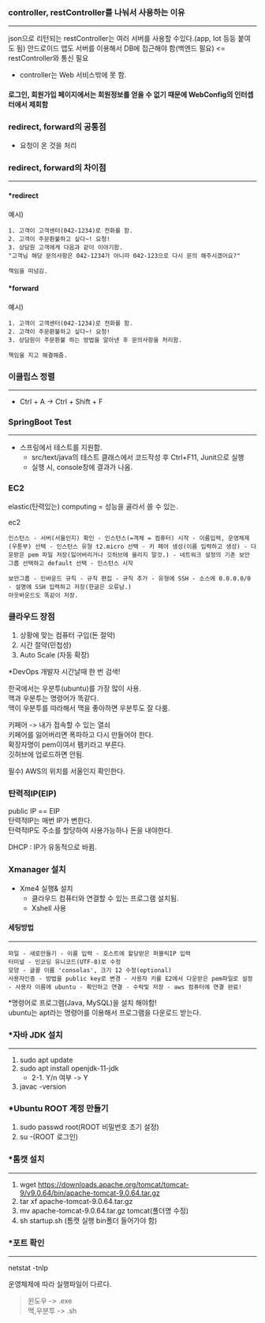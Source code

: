 ### controller, restController를 나눠서 사용하는 이유

---

json으로 리턴되는 restController는 여러 서버를 사용할 수있다.(app, Iot 등등 붙여도 됨)
안드로이드 앱도 서버를 이용해서 DB에 접근해야 함(백엔드 필요) <= restController와 통신 필요

- controller는 Web 서비스밖에 못 함.

#### 로그인, 회원가입 페이지에서는 회원정보를 얻을 수 없기 때문에 WebConfig의 인터셉터에서 제회함

### redirect, forward의 공통점

- 요청이 온 것을 처리

### redirect, forward의 차이점

---

#### \*redirect

예시)

```
1. 고객이 고객센터(042-1234)로 전화를 함.
2. 고객이 주문환불하고 싶다~! 요청!
3. 상담원 고객에게 다음과 같이 이야기함.
"고객님 해당 문의사항은 042-1234가 아니라 042-123으로 다시 문의 해주시겠어요?"

책임을 떠넘김.
```

#### \*forward

예시)

```
1. 고객이 고객센터(042-1234)로 전화를 함.
2. 고객이 주문환불하고 싶다~! 요청!
3. 상담원이 주문환불 하는 방법을 알아낸 후 문의사항을 처리함.

책임을 지고 해결해줌.
```

### 이클립스 정렬

---

- Ctrl + A -> Ctrl + Shift + F

### SpringBoot Test

---

- 스프링에서 테스트를 지원함.
  - src/text/java의 테스트 클래스에서 코드작성 후 Ctrl+F11, Junit으로 실행
  - 실행 시, console창에 결과가 나옴.

### EC2

elastic(탄력있는) computing = 성능을 골라서 쓸 수 있는.

ec2

```
인스턴스 - 서버(서울인지) 확인 - 인스턴스(=객체 = 컴퓨터) 시작 - 이름입력, 운영체제(우툰부) 선택 - 인스턴스 유형 t2.micro 선택 - 키 페어 생성(이름 입력하고 생성) - 다운받은 pem 파일 저장(잃어버리거나 깃허브에 올리지 말것.) - 네트워크 설정의 기존 보안 그룹 선택하고 default 선택 - 인스턴스 시작

보안그룹 - 인바운드 규칙 - 규칙 편집 - 규칙 추가 - 유형에 SSH - 소스에 0.0.0.0/0 - 설명에 SSH 입력하고 저장(한글은 오류남.)
아웃바운드도 똑같이 저장.
```

### 클라우드 장점

1. 상황에 맞는 컴퓨터 구입(돈 절약)
2. 시간 절약(민첩성)
3. Auto Scale (자동 확장)

\*DevOps 개발자 시간날때 한 번 검색!

한국에서는 우분투(ubuntu)를 가장 많이 사용.  
맥과 우분투는 명령어가 똑같다.  
맥이 우분투를 따라해서 맥을 좋아하면 우분투도 잘 다룸.

키페어 -> 내가 접속할 수 있는 열쇠  
키페어를 잃어버리면 폭파하고 다시 만들어야 한다.  
확장자명이 pem이여서 펨키라고 부른다.  
깃허브에 업로드하면 안됨.

필수) AWS의 위치를 서울인지 확인한다.

### 탄력적IP(EIP)

public IP == EIP  
탄력적IP는 매번 IP가 변한다.  
탄력적IP도 주소를 할당하여 사용가능하나 돈을 내야한다.

DHCP : IP가 유동적으로 바뀜.

### Xmanager 설치

- Xme4 실행& 설치
  - 클라우드 컴퓨터와 연결할 수 있는 프로그램 설치됨.
  - Xshell 사용

#### 세팅방법

---

```
파일 - 새로만들기 - 이름 입력 - 호스트에 할당받은 퍼블릭IP 입력
터미널 - 인코딩 유니코드(UTF-8)로 수정
모양 - 글꼴 이름 'consolas', 크기 12 수정(optional)
사용자인증 - 방법을 public key로 변경 - 사용자 키를 E2에서 다운받은 pem파일로 설정 - 사용자 이름에 ubuntu - 확인하고 연결 - 수락및 저장 - aws 컴퓨터에 연결 완료!
```

\*명령어로 프로그램(Java, MySQL)을 설치 해야함!  
ubuntu는 apt라는 명령어를 이용해서 프로그램을 다운로드 받는다.

### \*자바 JDK 설치

---

1. sudo apt update
2. sudo apt install openjdk-11-jdk
   - 2-1. Y/n 여부 -> Y
3. javac -version

### \*Ubuntu ROOT 계정 만들기

1. sudo passwd root(ROOT 비밀번호 초기 설정)
2. su -(ROOT 로그인)

### \*톰캣 설치

---

1. wget https://downloads.apache.org/tomcat/tomcat-9/v9.0.64/bin/apache-tomcat-9.0.64.tar.gz
2. tar xf apache-tomcat-9.0.64.tar.gz
3. mv apache-tomcat-9.0.64.tar.gz tomcat(폴더명 수정)
4. sh startup.sh (톰캣 실행 bin폴더 들어가야 함)

### \*포트 확인

---

netstat -tnlp

운영체제에 따라 실행파일이 다르다.

> 윈도우 -> .exe  
> 맥,우분투 -> .sh
